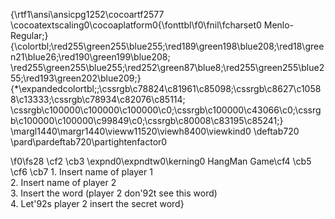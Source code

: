 {\rtf1\ansi\ansicpg1252\cocoartf2577
\cocoatextscaling0\cocoaplatform0{\fonttbl\f0\fnil\fcharset0 Menlo-Regular;}
{\colortbl;\red255\green255\blue255;\red189\green198\blue208;\red18\green21\blue26;\red190\green199\blue208;
\red255\green255\blue255;\red252\green87\blue8;\red255\green255\blue255;\red193\green202\blue209;}
{\*\expandedcolortbl;;\cssrgb\c78824\c81961\c85098;\cssrgb\c8627\c10588\c13333;\cssrgb\c78934\c82076\c85114;
\cssrgb\c100000\c100000\c100000\c0;\cssrgb\c100000\c43066\c0;\cssrgb\c100000\c100000\c99849\c0;\cssrgb\c80008\c83195\c85241;}
\margl1440\margr1440\vieww11520\viewh8400\viewkind0
\deftab720
\pard\pardeftab720\partightenfactor0

\f0\fs28 \cf2 \cb3 \expnd0\expndtw0\kerning0
HangMan Game\cf4 \cb5 \
\cf6 \cb7 1. Insert name of player 1\
2. Insert name of player 2 \
3. Insert the word (player 2 don\'92t see this word)\
4. Let\'92s player 2 insert the secret word}